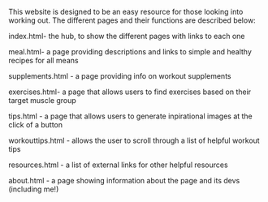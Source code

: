 This website is designed to be an easy resource for those looking into working out. The different pages and their functions are described below:

index.html-  the hub, to show the different pages with links to each one

meal.html-   a page providing descriptions and links to simple and healthy recipes for all means

supplements.html -   a page providing info on workout supplements

exercises.html- a page that allows users to find exercises based on their target muscle group

tips.html - a page that allows users to generate inpirational images at the click of a button

workouttips.html - allows the user to scroll through a list of helpful workout tips

resources.html - a list of external links for other helpful resources

about.html - a page showing information about the page and its devs (including me!)